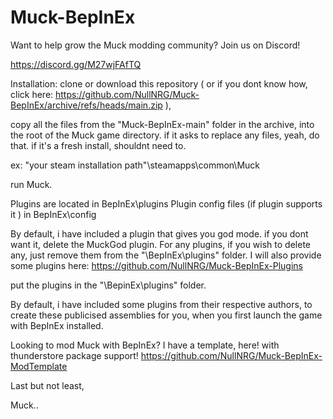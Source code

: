 # Muck-BepInEx

Want to help grow the Muck modding community? Join us on Discord! 

https://discord.gg/M27wjFAfTQ


Installation:
clone or download this repository ( or if you dont know how, click here: https://github.com/NullNRG/Muck-BepInEx/archive/refs/heads/main.zip ), 

copy all the files from the "Muck-BepInEx-main" folder in the archive, into the root of the Muck game directory.
if it asks to replace any files, yeah, do that. if it's a fresh install, shouldnt need to.

  ex: "your steam installation path"\steamapps\common\Muck

run Muck.

Plugins are located in BepInEx\plugins
Plugin config files (if plugin supports it ) in BepInEx\config

By default, i have included a plugin that gives you god mode. if you dont want it, delete the MuckGod plugin.
For any plugins, if you wish to delete any, just remove them from the "\BepInEx\plugins\" folder.
I will also provide some plugins here: https://github.com/NullNRG/Muck-BepInEx-Plugins 

put the plugins in the "\BepinEx\plugins\" folder.

By default, i have included some plugins from their respective authors,
to create these publicised assemblies for you, when you first launch the game with BepInEx installed.

Looking to mod Muck with BepInEx? I have a template, here! with thunderstore package support!
https://github.com/NullNRG/Muck-BepInEx-ModTemplate

Last but not least,



Muck..
